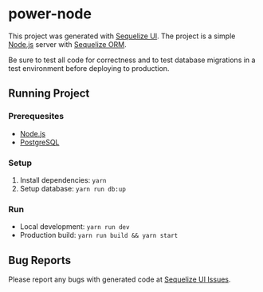 # power-node
This project was generated with [Sequelize UI](https://github.com/tomjschuster/sequelize-ui). The project is a simple [Node.js](https://nodejs.dev/) server with [Sequelize ORM](https://sequelize.org/).

Be sure to test all code for correctness and to test database migrations in a test environment before deploying to production.

## Running Project

### Prerequesites
- [Node.js](https://nodejs.dev/)
- [PostgreSQL](https://www.postgresql.org/)

### Setup
1. Install dependencies: `yarn`
2. Setup database: `yarn run db:up`

### Run
- Local development: `yarn run dev`
- Production build: `yarn run build && yarn start`

## Bug Reports
Please report any bugs with generated code at [Sequelize UI Issues](https://github.com/tomjschuster/sequelize-ui/issues).
